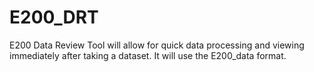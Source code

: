 E200_DRT
========

E200 Data Review Tool will allow for quick data processing and viewing immediately after taking a dataset.  It will use the E200_data format.
